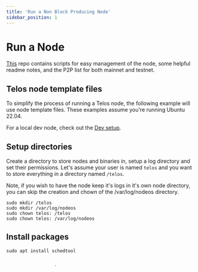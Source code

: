 ```yaml
---
title: 'Run a Non Block Producing Node'
sidebar_position: 1
---
```


# Run a Node

[This](https://github.com/telosnetwork/node-template)  repo contains scripts for easy management of the node, some helpful readme notes, and the P2P list for both mainnet and testnet.


## Telos node template files

To simplify the process of running a Telos node, the following example will use node template files. These examples assume you're running Ubuntu 22.04.

For a local dev node, check out the [Dev setup](https://github.com/telosnetwork/node-template/blob/master/DEV_SETUP.md).

## Setup directories

Create a directory to store nodes and binaries in, setup a log directory and set their permissions. Let's assume your user is named `telos` and you want to store everything in a directory named `/telos`.

Note, if you wish to have the node keep it's logs in it's own node directory, you can skip the creation and chown of the /var/log/nodeos directory.

```shell
sudo mkdir /telos
sudo mkdir /var/log/nodeos
sudo chown telos: /telos
sudo chown telos: /var/log/nodeos
```

## Install packages
``` shell
sudo apt install schedtool
```

## Download this template
To create a new node at /telos/nodes/testnet1:
```shell
mkdir -p /telos/nodes/testnet1
cd /telos/nodes/testnet1
curl -L https://api.github.com/repos/telosnetwork/node-template/tarball/master | tar -xvz --strip=1
```

## Setup peers

Copy the contents of the peers.ini from mainnet/testnet directory into the config.ini from the template, adding/removing peers to suit your region/needs.
```shell
echo >> config.ini
echo "#TESTNET PEERS:" >> config.ini
cat testnet/peers.ini >> config.ini
```

Pick a version to download from https://github.com/EOSIO/eos/releases.
You can find more up to date peers via the [EOS Nation](https://eosnation.io/) BP validator tool for either [testnet](https://validate.eosnation.io/telostest/) or [mainnet](https://validate.eosnation.io/telos/).

## Install latest Leap AntelopeIO binaries (if needed)

Pick a version to download from https://github.com/AntelopeIO/leap/releases.

Select a stable release, likely the `latest` tagged one (not RC/Release Candidate) which is built for your OS Version.
```shell
wget https://github.com/AntelopeIO/leap/releases/download/v4.0.1/leap_4.0.1-ubuntu22.04_amd64.deb
sudo apt install ./leap_4.0.1-ubuntu22.04_amd64.deb
```

## Move binaries
Now find where the binaries installed and move the nodeos binary to somewhere that won't be changed when you install the next version, it's likely they are in `/usr/bin`, this will allow you to run a different version on this same machine.

The strategy here is that in the `/telos/leap` directory you have a directory for each version you may want to run on this machine, inside each directory is the `nodeos` binary matching that version.  To update nodes you'll just have to change the version in the specific node's `node_config` file and restart it, as well as take any other measures needed for that version upgrade (reindex, etc..).

Note, installing the `.deb` file will put all the binaries (`nodeos`,`cleos`,`keosd`) in your path, if you simply use the binary name (e.g. `nodeos` without a path) it will use the most recently installed version.  For the purposes of running a node, the only binary which needs to be copied and versioned in this way would be `nodeos`.
```shell
mkdir -p /telos/leap/4.0.1
cp -a /usr/bin/nodeos /telos/leap/4.0.1/
```

### Set node version
Now you know the path to the binaries, change that in the `node_config` file, set the `BUILD_ROOT` variable
```
BUILD_ROOT="/telos/leap/4.0.1"
```

### Distribute CPU load
The `start.sh` script will pin the `nodeos` process to a specific CPU core, this optimizes performance.  If you are running multiple nodes on the same host and do not change this setting you will have all nodes fighting over the same CPU core so you should make sure each node has a different value set.

To determine how many cores you have, run `cat /proc/cpuinfo | grep processor` and then pick one that's not already configured on other nodes and set it in the `node_config` file:
```
CPU="0"
```

__Optional: Configure to write logs locally to the node's directory if you prefer instead of the system-wide `/var/log/nodeos` path as mentioned above__
Set the `LOCALIZE_LOG` flag to true in the `node_config` file.
```
LOCALIZE_LOG=true
```

## Setup config.ini
### Review
Review the config.ini file to get familiar with it, adjust as needed.

### Set the ports
Make sure you set the ports to ones that are not already in use on this server by other nodes.

## Start the node
To start the node you have two options:

 - Start from genesis and sync the whole history
 - Start from a given snapshot
  
### Start from genesis
```shell
cd /telos/nodes/testnet1
./start.sh --genesis-json ./testnet/genesis.json
```
### Start from snapshot
Be sure to get the latest snapshot for either [mainnet](https://snapshots.telosunlimited.io/) or [testnet](https://snapshots.eosnation.io/)
```shell
cd /telos/nodes/testnet1
wget https://snapshots.telosunlimited.io/telos-mainet-20230615-blk-283714511.tar.gz | tar -zxvf
```
From there you are ready to start your node! Run `./start.sh` with the `--snapshot` flag and the name of the snapshot binary.
```shell
./start.sh --snapshot /snapshot-10e680cfae6365b7839abffc5239cb874b61b64274a6cafd051a1610a9d0c08f.bin
```

## Configure public access
This assumes the node operator has reasonable system administration skills, which should be expected of a Telos block producer.
### P2P
Point DNS at the server and expose the p2p port (`p2p-listen-endpoint`), this is your seed/p2p endpoint and is only tcp, it does not require anything in front of it.  If you wish you can use a tcp load balancer such as haproxy in front of the p2p, then you'll point the DNS at the load balancer.
### API
Install something like nginx or haproxy and point DNS at it for your API endpoint, configure it for SSL.

A popular option is to put nginx in front of it using auto-renewing and free SSL certs from Let's Encrypt - https://www.digitalocean.com/community/tutorials/how-to-secure-nginx-with-let-s-encrypt-on-ubuntu-18-04.

You'll want to configure nginx in this case for a reverse proxy, and point it at your `http-server-address`.
